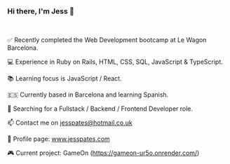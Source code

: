 ### Hi there, I'm Jess 👋 

<br>

:white_check_mark: Recently completed the Web Development bootcamp at Le Wagon Barcelona. 

:computer: Experience in Ruby on Rails, HTML, CSS, SQL, JavaScript & TypeScript.

:books: Learning focus is JavaScript / React. 

:es: Currently based in Barcelona and learning Spanish.

:mag_right: Searching for a Fullstack / Backend / Frontend Developer role. 

:mailbox: Contact me on jesspates@hotmail.co.uk

:thought_balloon: Profile page: www.jesspates.com

:video_game: Current project: GameOn (https://gameon-ur5o.onrender.com/)

<br>

<!--
**jpates2/jpates2** is a ✨ _special_ ✨ repository because its `README.md` (this file) appears on your GitHub profile.

Here are some ideas to get you started:

- 🔭 I’m currently working on ...
- 🌱 I’m currently learning ...
- 👯 I’m looking to collaborate on ...
- 🤔 I’m looking for help with ...
- 💬 Ask me about ...
- 📫 How to reach me: ...
- 😄 Pronouns: ...
- ⚡ Fun fact: ...
-->
